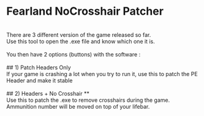 # Fearland NoCrosshair Patcher
<br />
There are 3 different version of the game released so far.<br />
Use this tool to open the .exe file and know which one it is.<br />
<br />
You then have 2 options (buttons) with the software : <br />
<br />
## 1) Patch Headers Only<br />
If your game is crashing a lot when you try to run it, use this to patch the PE Header and make it stable <br />
<br />
## 2) Headers + No Crosshair **<br />
Use this to patch the .exe to remove crosshairs during the game.<br />
Ammunition number will be moved on top of your lifebar.<br />